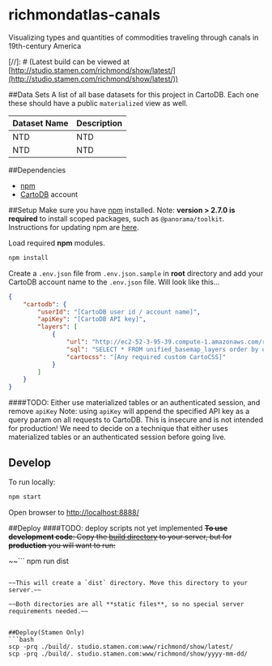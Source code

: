 # richmondatlas-canals
Visualizing types and quantities of commodities traveling through canals in 19th-century America

[//]: # (Latest build can be viewed at [http://studio.stamen.com/richmond/show/latest/](http://studio.stamen.com/richmond/show/latest/))


##Data Sets
A list of all base datasets for this project in CartoDB.  Each one these should have a public `materialized` view as well.

Dataset Name | Description
------------ | -----------
NTD | NTD
NTD | NTD


##Dependencies
* [npm](https://www.npmjs.com/)
* [CartoDB](https://cartodb.com/) account


##Setup
Make sure you have [npm](https://www.npmjs.com/) installed. Note: **version > 2.7.0 is required** to install scoped packages, such as `@panorama/toolkit`. Instructions for updating npm are [here](https://docs.npmjs.com/getting-started/installing-node#updating-npm).

Load required **npm** modules.

```bash
npm install
```

Create a `.env.json` file from `.env.json.sample` in **root** directory and add your CartoDB account name to the `.env.json` file. Will look like this...

```json
{
	"cartodb": {
		"userId": "[CartoDB user id / account name]",
		"apiKey": "[CartoDB API key]",
		"layers": [
			{
				"url": "http://ec2-52-3-95-39.compute-1.amazonaws.com/richmond-terrain/{z}/{x}/{y}.png",
				"sql": "SELECT * FROM unified_basemap_layers order by ord",
				"cartocss": "[Any required custom CartoCSS]"
			}
		]
	}
}
```

####TODO: Either use materialized tables or an authenticated session, and remove `apiKey`
Note: using `apiKey` will append the specified API key as a query param on all requests to CartoDB. This is insecure and is not intended for production! We need to decide on a technique that either uses materialized tables or an authenticated session before going live.


## Develop
To run locally:

```bash
npm start
```
Open browser to [http://localhost:8888/](http://localhost:8888/)


##Deploy
####TODO: deploy scripts not yet implemented
~~**To use development code**: Copy the [build directory](./build) to your server, but for **production** you will want to run:~~

~~```
npm run dist
```~~

~~This will create a `dist` directory. Move this directory to your server.~~

~~Both directories are all **static files**, so no special server requirements needed.~~


##Deploy(Stamen Only)
```bash
scp -prq ./build/. studio.stamen.com:www/richmond/show/latest/
scp -prq ./build/. studio.stamen.com:www/richmond/show/yyyy-mm-dd/
```
